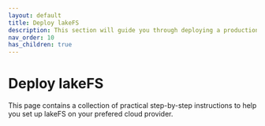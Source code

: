 ```yaml
---
layout: default
title: Deploy lakeFS
description: This section will guide you through deploying a production-suitable lakeFS environment.
nav_order: 10
has_children: true
---
```


# Deploy lakeFS

This page contains a collection of practical step-by-step instructions to help you set up lakeFS on your prefered cloud provider.

